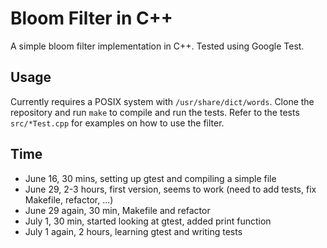 # Bloom Filter in C++

A simple bloom filter implementation in C++. Tested using Google Test.

## Usage

Currently requires a POSIX system with `/usr/share/dict/words`.
Clone the repository and run `make` to compile and run the tests.
Refer to the tests `src/*Test.cpp` for examples on how to use the filter.

## Time

 * June 16, 30 mins, setting up gtest and compiling a simple file
 * June 29, 2-3 hours, first version, seems to work (need to add tests,
   fix Makefile, refactor, ...)
 * June 29 again, 30 min, Makefile and refactor
 * July 1, 30 min, started looking at gtest, added print function
 * July 1 again, 2 hours, learning gtest and writing tests
